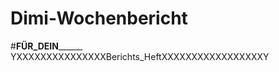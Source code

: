 # Dimi-Wochenbericht
#________________FÜR_DEIN______________________
YXXXXXXXXXXXXXXXBerichts_HeftXXXXXXXXXXXXXXXXXY
